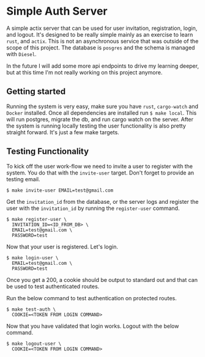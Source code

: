 # Simple Auth Server
A simple actix server that can be used for user invitation, registration, login, and logout. It's designed to
be really simple mainly as an exercise to learn `rust`, and `actix`. This is not an asynchronous service
that was outside of the scope of this project. The database is `posgres` and the schema is managed with `Diesel`.

In the future I will add some more api endpoints to drive my learning deeper, but at this time I'm not really working
on this project anymore.

## Getting started
Running the system is very easy, make sure you have `rust`, `cargo-watch` and `Docker` installed. Once all dependencies
are installed run `$ make local`. This will run postgres, migrate the db, and run cargo watch on the server. After the system
is running locally testing the user functionality is also pretty straight forward. It's just a few make targets.

## Testing Functionality
To kick off the user work-flow we need to invite a user to register with the system. You do that with the 
`invite-user` target. Don't forget to provide an testing email.
```
$ make invite-user EMAIL=test@gmail.com
```

Get the `invitation_id` from the database, or the server logs and register the user with the `invitation_id` by running
the `register-user` command.
```
$ make register-user \
  INVITATION_ID=<ID_FROM_DB> \
  EMAIL=test@gmail.com \
  PASSWORD=test
```

Now that your user is registered. Let's login.
```
$ make login-user \
  EMAIL=test@gmail.com \
  PASSWORD=test
```
Once you get a 200, a cookie should be output to standard out and that can be used to test authenticated routes.

Run the below command to test authentication on protected routes.
```
$ make test-auth \
  COOKIE=<TOKEN FROM LOGIN COMMAND>
```

Now that you have validated that login works. Logout with the below command.
```
$ make logout-user \
  COOKIE=<TOKEN FROM LOGIN COMMAND>
```
